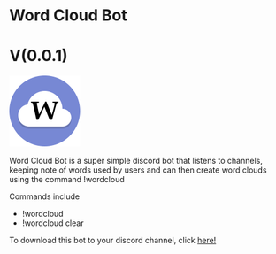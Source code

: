 # Word Cloud Bot
# V(0.0.1)

![N|Solid](https://github.com/Darkspine77/WordCloudBot/blob/master/WordCloudBot_icon.png)

Word Cloud Bot is a super simple discord bot that listens to channels, keeping note of words used by users and can then create word clouds using the command !wordcloud

Commands include
  - !wordcloud
  - !wordcloud clear

To download this bot to your discord channel, click [here!](https://discordapp.com/oauth2/authorize?client_id=263490610328109056&scope=bot&permissions=0)
